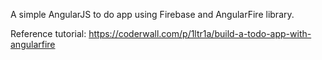 A simple AngularJS to do app using Firebase and AngularFire library.

Reference tutorial:
https://coderwall.com/p/1ltr1a/build-a-todo-app-with-angularfire
